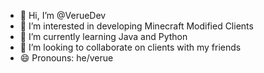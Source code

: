 - 👋 Hi, I’m @VerueDev
- 👀 I’m interested in developing Minecraft Modified Clients
- 🌱 I’m currently learning Java and Python
- 💞️ I’m looking to collaborate on clients with my friends
- 😄 Pronouns: he/verue

<!---
VerueDev/VerueDev is a ✨ special ✨ repository because its `README.md` (this file) appears on your GitHub profile.
You can click the Preview link to take a look at your changes.
--->
